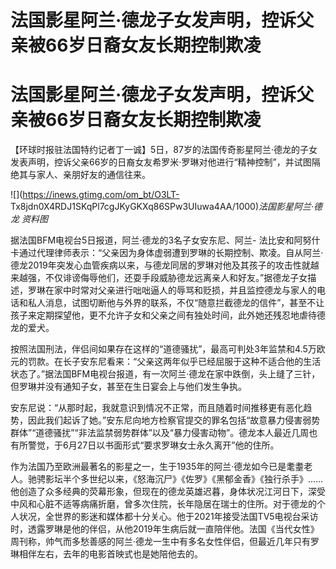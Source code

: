 # 法国影星阿兰·德龙子女发声明，控诉父亲被66岁日裔女友长期控制欺凌

# 法国影星阿兰·德龙子女发声明，控诉父亲被66岁日裔女友长期控制欺凌

【环球时报驻法国特约记者丁一诚】5日，87岁的法国传奇影星阿兰·德龙的子女发表声明，控诉父亲66岁的日裔女友希罗米·罗琳对他进行“精神控制”，并试图隔绝其与家人、亲朋好友的通信往来。

![](https://inews.gtimg.com/om_bt/O3LT-
Tx8jdn0X4RDJ1SKqPl7cgJKyGKXq86SPw3UIuwa4AA/1000)_法国影星阿兰·德龙 资料图_

据法国BFM电视台5日报道，阿兰·德龙的3名子女安东尼、阿兰-
法比安和阿努什卡通过代理律师表示：“父亲因为身体虚弱遭到罗琳的长期控制、欺凌。自从阿兰·德龙2019年突发心血管疾病以来，与德龙同居的罗琳对他及其孩子的攻击性就越来越强，不仅诽谤侮辱他们，还耍手段威胁德龙远离亲人和好友。”据德龙子女描述，罗琳在家中时常对父亲进行咄咄逼人的辱骂和贬损，并且监控德龙与家人的电话和私人消息，试图切断他与外界的联系，不仅“随意拦截德龙的信件”，甚至不让孩子来定期探望他，更不允许子女和父亲之间有独处时间，此外她还残忍地虐待德龙的爱犬。

按照法国刑法，伴侣间如果存在这样的“道德骚扰”，最高可判处3年监禁和4.5万欧元的罚款。在长子安东尼看来：“父亲这两年似乎已经屈服于这种不适合他的生活状态了。”据法国BFM电视台报道，有一次阿兰·德龙在家中跌倒，头上缝了三针，但罗琳并没有通知子女，甚至在生日宴会上与他们发生争执。

安东尼说：“从那时起，我就意识到情况不正常，而且随着时间推移更有恶化趋势，因此我们起诉了她。”安东尼向地方检察官提交的罪名包括“故意暴力侵害弱势群体”“道德骚扰”“非法监禁弱势群体”以及“暴力侵害动物”。德龙本人最近几周也有所警觉，于6月27日以书面形式“要求罗琳女士永久离开”他的住所。

作为法国乃至欧洲最著名的影星之一，生于1935年的阿兰·德龙如今已是耄耋老人。驰骋影坛半个多世纪以来，《怒海沉尸》《佐罗》《黑郁金香》《独行杀手》……他创造了众多经典的荧幕形象，但现在的德龙英雄迟暮，身体状况江河日下，深受中风和心脏不适等病痛折磨，曾多次住院，长年隐居在瑞士的住所。对于德龙的个人状况，全世界的影迷和媒体都十分关心。他于2021年接受法国TV5电视台采访时，透露罗琳是他的伴侣，从他2019年生病后就一直陪伴他。法国《当代女性》周刊称，帅气而多愁善感的阿兰·德龙一生中有多名女性伴侣，但最近几年只有罗琳相伴左右，去年的电影首映式也是她陪他去的。

